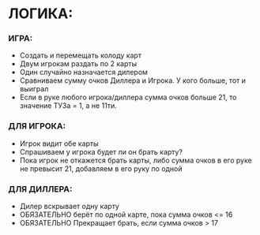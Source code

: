 # ЛОГИКА:
### ИГРА:
  - Создать и перемещать колоду карт
  - Двум игрокам раздать по 2 карты
  - Один случайно назначается дилером
  - Сравниваем сумму очков Диллера и Игрока. У кого больше, тот и выиграл
  - Если в руке любого игрока/диллера сумма очков больше 21, то значение ТУЗа = 1, а не 11ти.

### ДЛЯ ИГРОКА:
  - Игрок видит обе карты
  - Спрашиваем у игрока будет ли он брать карту?
  - Пока игрок не откажется брать карты, либо сумма очков в его руке не превысит 21, добавляем в его руку по одной

### ДЛЯ ДИЛЛЕРА:
  - Дилер вскрывает одну карту
  - ОБЯЗАТЕЛЬНО берёт по одной карте, пока сумма очков <= 16
  - ОБЯЗАТЕЛЬНО Прекращает брать, если сумма очков > 17


